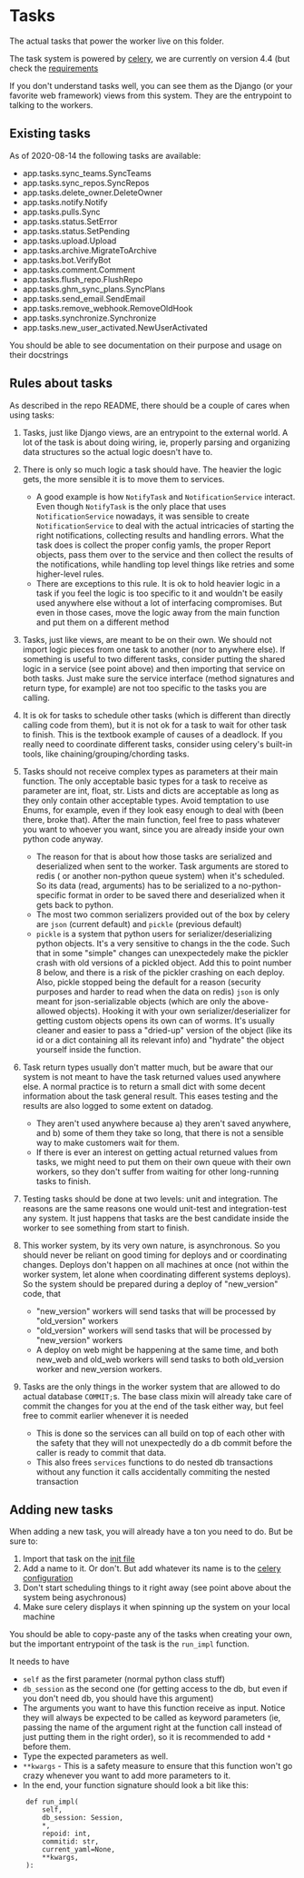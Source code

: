 # Tasks

The actual tasks that power the worker live on this folder.

The task system is powered by [celery](https://docs.celeryproject.org/en/latest/index.html), we are currently on version 4.4 (but check the [requirements](../requirements.in)

If you don't understand tasks well, you can see them as the Django (or your favorite web framework) views from this system. They are the entrypoint to talking to the workers.

## Existing tasks

As of 2020-08-14 the following tasks are available:

* app.tasks.sync_teams.SyncTeams
* app.tasks.sync_repos.SyncRepos
* app.tasks.delete_owner.DeleteOwner
* app.tasks.notify.Notify
* app.tasks.pulls.Sync
* app.tasks.status.SetError
* app.tasks.status.SetPending
* app.tasks.upload.Upload
* app.tasks.archive.MigrateToArchive
* app.tasks.bot.VerifyBot
* app.tasks.comment.Comment
* app.tasks.flush_repo.FlushRepo
* app.tasks.ghm_sync_plans.SyncPlans
* app.tasks.send_email.SendEmail
* app.tasks.remove_webhook.RemoveOldHook
* app.tasks.synchronize.Synchronize
* app.tasks.new_user_activated.NewUserActivated

You should be able to see documentation on their purpose and usage on their docstrings

## Rules about tasks

As described in the repo README, there should be a couple of cares when using tasks:

1. Tasks, just like Django views, are an entrypoint to the external world. A lot of the task is about doing wiring, ie, properly parsing and organizing data structures so the actual logic doesn't have to.

2. There is only so much logic a task should have. The heavier the logic gets, the more sensible it is to move them to services.
    - A good example is how `NotifyTask` and `NotificationService` interact. Even though `NotifyTask` is the only place that uses `NotificationService` nowadays, it was sensible to create `NotificationService` to deal with the actual intricacies of starting the right notifications, collecting results and handling errors. What the task does is collect the proper config yamls, the proper Report objects, pass them over to the service and then collect the results of the notifications, while handling top level things like retries and some higher-level rules.
    - There are exceptions to this rule. It is ok to hold heavier logic in a task if you feel the logic is too specific to it and wouldn't be easily used anywhere else without a lot of interfacing compromises. But even in those cases, move the logic away from the main function and put them on a different method

3. Tasks, just like views, are meant to be on their own. We should not import logic pieces from one task to another (nor to anywhere else). If something is useful to two different tasks, consider putting the shared logic in a service (see point above) and then importing that service on both tasks. Just make sure the service interface (method signatures and return type, for example) are not too specific to the tasks you are calling.

4. It is ok for tasks to schedule other tasks (which is different than directly calling code from them), but it is not ok for a task to wait for other task to finish. This is the textbook example of causes of a deadlock. If you really need to coordinate different tasks, consider using celery's built-in tools, like chaining/grouping/chording tasks.

5. Tasks should not receive complex types as parameters at their main function. The only acceptable basic types for a task to receive as parameter are int, float, str. Lists and dicts are acceptable as long as they only contain other acceptable types. Avoid temptation to use Enums, for example, even if they look easy enough to deal with (been there, broke that). After the main function, feel free to pass whatever you want to whoever you want, since you are already inside your own python code anyway.
    - The reason for that is about how those tasks are serialized and deserialized when sent to the worker. Task arguments are stored to redis ( or another non-python queue system) when it's scheduled. So its data (read, arguments) has to be serialized to a no-python-specific format in order to be saved there and deserialized when it gets back to python.
    - The most two common serializers provided out of the box by celery are `json` (current default) and `pickle` (previous default)
    - `pickle` is a system that python users for serializer/deserializing python objects. It's a very sensitive to changs in the the code. Such that in some "simple" changes can unexpectedely make the pickler crash with old versions of a pickled object. Add this to point number 8 below, and there is a risk of the pickler crashing on each deploy. Also, pickle stopped being the default for a reason (security purposes and harder to read when the data on redis)
    `json` is only meant for json-serializable objects (which are only the above-allowed objects). Hooking it with your own serializer/deserializer for getting custom objects opens its own can of worms. It's usually cleaner and easier to pass a "dried-up" version of the object (like its id or a dict containing all its relevant info) and "hydrate" the object yourself inside the function.

6. Task return types usually don't matter much, but be aware that our system is not meant to have the task returned values used anywhere else. A normal practice is to return a small dict with some decent information about the task general result. This eases testing and the results are also logged to some extent on datadog.
    - They aren't used anywhere because a) they aren't saved anywhere, and b) some of them they take so long, that there is not a sensible way to make customers wait for them.
    -  If there is ever an interest on getting actual returned values from tasks, we might need to put them on their own queue with their own workers, so they don't suffer from waiting for other long-running tasks to finish.

7. Testing tasks should be done at two levels: unit and integration. The reasons are the same reasons one would unit-test and integration-test any system. It just happens that tasks are the best candidate inside the worker to see something from start to finish.

8. This worker system, by its very own nature, is asynchronous. So you should never be reliant on good timing for deploys and or coordinating changes. Deploys don't happen on all machines at once (not within the worker system, let alone when coordinating different systems deploys). So the system should be prepared during a deploy of "new_version" code, that
    - "new_version" workers will send tasks that will be processed by "old_version" workers
    - "old_version" workers will send tasks that will be processed by "new_version" workers
    - A deploy on web might be happening at the same time, and both new_web and old_web workers will send tasks to both old_version worker and new_version workers.

9. Tasks are the only things in the worker system that are allowed to do actual database `COMMIT;`s. The base class mixin will already take care of commit the changes for you at the end of the task either way, but feel free to commit earlier whenever it is needed
    - This is done so the services can all build on top of each other with the safety that they will not unexpectedly do a db commit before the caller is ready to commit that data.
    - This also frees `services` functions to do nested db transactions without any function it calls accidentally commiting the nested transaction

## Adding new tasks

When adding a new task, you will already have a ton you need to do. But be sure to:

1. Import that task on the [init file](./__init__.py)
2. Add a name to it. Or don't. But add whatever its name is to the [celery configuration](../celery_config.py)
3. Don't start scheduling things to it right away (see point above about the system being asychronous)
4. Make sure celery displays it when spinning up the system on your local machine

You should be able to copy-paste any of the tasks when creating your own, but the important entrypoint of the task is the `run_impl` function.

It needs to have

* `self` as the first parameter (normal python class stuff)
* `db_session` as the second one (for getting access to the db, but even if you don't need db, you should have this argument)
* The arguments you want to have this function receive as input. Notice they will always be expected to be called as keyword parameters (ie, passing the name of the argument right at the function call instead of just putting them in the right order), so it is recommended to add `*` before them.
* Type the expected parameters as well.
* `**kwargs` - This is a safety measure to ensure that this function won't go crazy whenever you want to add more parameters to it.
* In the end, your function signature should look a bit like this:

```
    def run_impl(
        self,
        db_session: Session,
        *,
        repoid: int,
        commitid: str,
        current_yaml=None,
        **kwargs,
    ):
```


